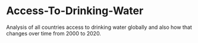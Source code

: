 # Access-To-Drinking-Water
Analysis of all countries access to drinking water globally and also how that changes over time from 2000 to 2020.

